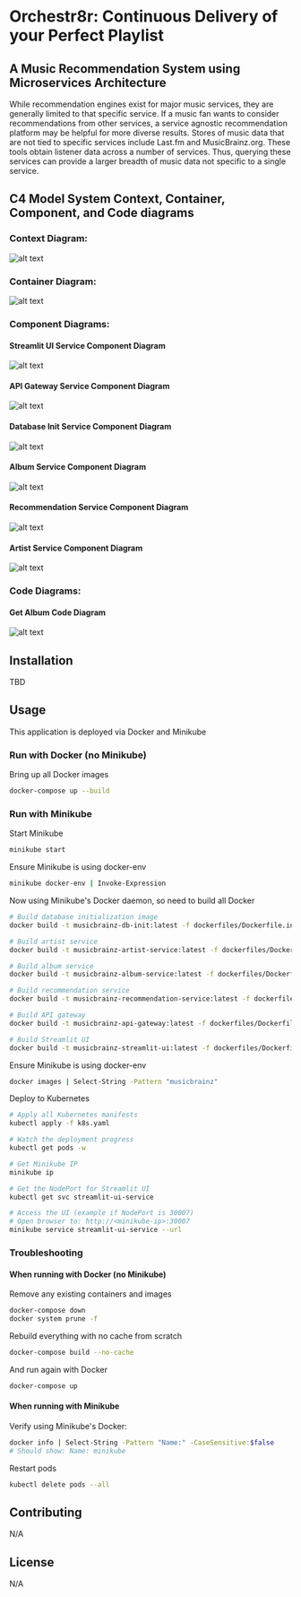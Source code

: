 # Orchestr8r: Continuous Delivery of your Perfect Playlist
## A Music Recommendation System using Microservices Architecture

While recommendation engines exist for major music services, they are generally limited to that specific service. If a music fan wants to consider recommendations from other services, a service agnostic recommendation platform may be helpful for more diverse results. Stores of music data that are not tied to specific services include Last.fm and MusicBrainz.org. These tools obtain listener data across a number of services. Thus, querying these services can provide a larger breadth of music data not specific to a single service.

## C4 Model System Context, Container, Component, and Code diagrams

### Context Diagram: 
![alt text](structural_views/1%20-%20Context/Context_Diagram.png "Context Diagram")

### Container Diagram: 
![alt text](structural_views/2%20-%20Container/Container_Diagram.png "Container Diagram")

### Component Diagrams: 

#### Streamlit UI Service Component Diagram
![alt text](structural_views/3%20-%20Component/Component_Diagram_Streamlit.png "Streamlit UI Service Component Diagram")

#### API Gateway Service Component Diagram
![alt text](structural_views/3%20-%20Component/Component_Diagram_API_Gateway.png "API Gateway Service Component Diagram")

#### Database Init Service Component Diagram
![alt text](structural_views/3%20-%20Component/Component_Diagram_Database_Init.png "Database Init Service Component Diagram")

#### Album Service Component Diagram
![alt text](structural_views/3%20-%20Component/Component_Diagram_Album.png "Album Service Component Diagram")

#### Recommendation Service Component Diagram
![alt text](structural_views/3%20-%20Component/Component_Diagram_Album.png  "Recommendation Service Component Diagram")

#### Artist Service Component Diagram
![alt text](structural_views/3%20-%20Component/Component_Diagram_Artist.png "Artist Service Component Diagram")

### Code Diagrams: 

#### Get Album Code Diagram
![alt text](structural_views/4%20-%20Code/Code_Diagram_Get_Album.png "Get Album Code Diagram")

## Installation
TBD


## Usage
This application is deployed via Docker and Minikube

### Run with Docker (no Minikube)

Bring up all Docker images
```bash
docker-compose up --build
```

### Run with Minikube

Start Minikube
```bash
minikube start
```

Ensure Minikube is using docker-env
```bash
minikube docker-env | Invoke-Expression
```

Now using Minikube's Docker daemon, so need to build all Docker 

```bash
# Build database initialization image
docker build -t musicbrainz-db-init:latest -f dockerfiles/Dockerfile.init .

# Build artist service
docker build -t musicbrainz-artist-service:latest -f dockerfiles/Dockerfile.artist .

# Build album service
docker build -t musicbrainz-album-service:latest -f dockerfiles/Dockerfile.album .

# Build recommendation service
docker build -t musicbrainz-recommendation-service:latest -f dockerfiles/Dockerfile.recommendation .

# Build API gateway
docker build -t musicbrainz-api-gateway:latest -f dockerfiles/Dockerfile.gateway .

# Build Streamlit UI
docker build -t musicbrainz-streamlit-ui:latest -f dockerfiles/Dockerfile.ui .
```

Ensure Minikube is using docker-env
```bash
docker images | Select-String -Pattern "musicbrainz"
```

Deploy to Kubernetes
```bash
# Apply all Kubernetes manifests
kubectl apply -f k8s.yaml
```

```bash
# Watch the deployment progress
kubectl get pods -w
```

```bash
# Get Minikube IP
minikube ip
```

```bash
# Get the NodePort for Streamlit UI
kubectl get svc streamlit-ui-service
```

```bash
# Access the UI (example if NodePort is 30007)
# Open browser to: http://<minikube-ip>:30007
minikube service streamlit-ui-service --url
```

### Troubleshooting

#### When running with Docker (no Minikube)

Remove any existing containers and images
```bash
docker-compose down
docker system prune -f
```

Rebuild everything with no cache from scratch
```bash
docker-compose build --no-cache
```

And run again with Docker
```bash
docker-compose up
```
#### When running with Minikube

Verify using Minikube's Docker:
```bash
docker info | Select-String -Pattern "Name:" -CaseSensitive:$false
# Should show: Name: minikube
```

Restart pods
```bash
kubectl delete pods --all
```

## Contributing
N/A


## License
N/A
